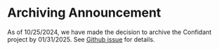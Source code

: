 # Archiving Announcement
As of 10/25/2024, we have made the decision to archive the Confidant project by 01/31/2025. See [Github issue](https://github.com/lyft/confidant/issues/439) for details.